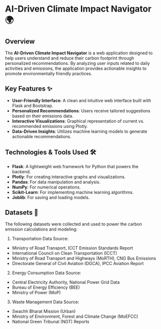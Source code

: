 # AI-Driven Climate Impact Navigator 🌍

## Overview
The **AI-Driven Climate Impact Navigator** is a web application designed to help users understand and reduce their carbon footprint through personalized recommendations. By analyzing user inputs related to daily activities and emissions, the application provides actionable insights to promote environmentally friendly practices.

## Key Features ✨
- **User-Friendly Interface**: A clean and intuitive web interface built with Flask and Bootstrap.
- **Personalized Recommendations**: Users receive tailored suggestions based on their emissions data.
- **Interactive Visualizations**: Graphical representation of current vs. recommended emissions using Plotly.
- **Data-Driven Insights**: Utilizes machine learning models to generate actionable recommendations.

## Technologies & Tools Used 🛠️
- **Flask**: A lightweight web framework for Python that powers the backend.
- **Plotly**: For creating interactive graphs and visualizations.
- **Pandas**: For data manipulation and analysis.
- **NumPy**: For numerical operations.
- **Scikit-Learn**: For implementing machine learning algorithms.
- **Joblib**: For saving and loading models.

## Datasets 🚀
The following datasets were collected and used to power the carbon emission calculations and modeling:

1. Transportation Data
Source:

- Ministry of Road Transport, ICCT Emission Standards Report
- International Council on Clean Transportation (ICCT)
- Ministry of Road Transport and Highways (MoRTH), CNG Bus Emissions
- Directorate General of Civil Aviation (DGCA), IPCC Aviation Report
  
2. Energy Consumption Data
Source:

- Central Electricity Authority, National Power Grid Data
- Bureau of Energy Efficiency (BEE)
- Ministry of Power (MoP)
  
3. Waste Management Data
Source:

- Swachh Bharat Mission (Urban)
- Ministry of Environment, Forest and Climate Change (MoEFCC)
- National Green Tribunal (NGT) Reports


 
